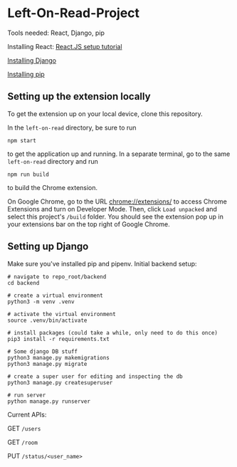 # Left-On-Read-Project

Tools needed: React, Django, pip

Installing React: [React.JS setup tutorial](https://reactjs.org/tutorial/tutorial.html#setup-option-2-local-development-environment)

[Installing Django](https://docs.djangoproject.com/en/4.0/topics/install/)

[Installing pip](https://pip.pypa.io/en/stable/)


## Setting up the extension locally

To get the extension up on your local device, clone this repository.

In the `left-on-read` directory, be sure to run
```
npm start
```
to get the application up and running. In a separate terminal, go to the same `left-on-read` directory and run
```
npm run build
```
to build the Chrome extension.

On Google Chrome, go to the URL [chrome://extensions/](chrome://extensions/) to access Chrome Extensions and turn on Developer Mode. Then, click `Load unpacked` and select this project's `/build` folder. You should see the extension pop up in your extensions bar on the top right of Google Chrome.

## Setting up Django

Make sure you've installed pip and pipenv.
Initial backend setup:
```
# navigate to repo_root/backend
cd backend

# create a virtual environment
python3 -m venv .venv

# activate the virtual environment
source .venv/bin/activate

# install packages (could take a while, only need to do this once)
pip3 install -r requirements.txt

# Some django DB stuff
python3 manage.py makemigrations
python3 manage.py migrate

# create a super user for editing and inspecting the db
python3 manage.py createsuperuser

# run server
python manage.py runserver
```

Current APIs:

GET `/users`

GET `/room`

PUT `/status/<user_name>`

